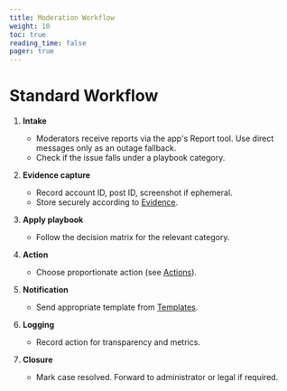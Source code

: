 ```yaml
---
title: Moderation Workflow
weight: 10
toc: true
reading_time: false
pager: true
---
```


# Standard Workflow

1. **Intake**
   - Moderators receive reports via the app's Report tool. Use direct messages only as an outage fallback.
   - Check if the issue falls under a playbook category.

2. **Evidence capture**  
   - Record account ID, post ID, screenshot if ephemeral.  
   - Store securely according to [Evidence](evidence/).  

3. **Apply playbook**  
   - Follow the decision matrix for the relevant category.  

4. **Action**  
   - Choose proportionate action (see [Actions](actions/)).  

5. **Notification**  
   - Send appropriate template from [Templates](templates/).  

6. **Logging**  
   - Record action for transparency and metrics.  

7. **Closure**  
   - Mark case resolved. Forward to administrator or legal if required.
